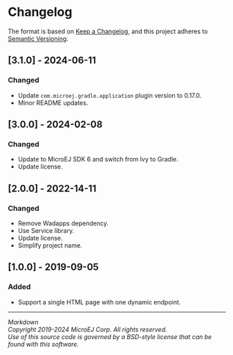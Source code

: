 # Changelog

The format is based on [Keep a Changelog](https://keepachangelog.com/en/1.0.0/),
and this project adheres to [Semantic Versioning](https://semver.org/spec/v2.0.0.html).

## [3.1.0] - 2024-06-11

### Changed

- Update ``com.microej.gradle.application`` plugin version to 0.17.0.
- Minor README updates.

## [3.0.0] - 2024-02-08

### Changed

  - Update to MicroEJ SDK 6 and switch from Ivy to Gradle.
  - Update license.

## [2.0.0] - 2022-14-11

### Changed

  - Remove Wadapps dependency.
  - Use Service library.
  - Update license.
  - Simplify project name.

## [1.0.0] - 2019-09-05

### Added

  - Support a single HTML page with one dynamic endpoint.
  
---  
_Markdown_   
_Copyright 2019-2024 MicroEJ Corp. All rights reserved._   
_Use of this source code is governed by a BSD-style license that can be found with this software._